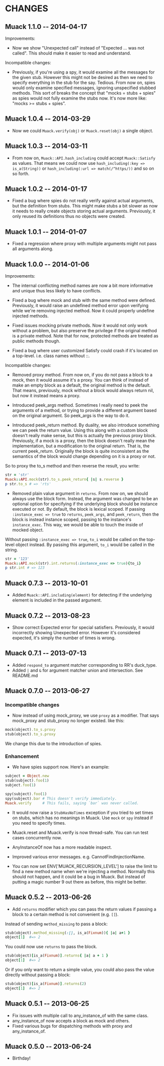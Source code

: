 # CHANGES

## Muack 1.1.0 -- 2014-04-17

Improvements:

* Now we show "Unexpected call" instead of "Expected ... was not called".
  This should make it easier to read and understand.

Incompatible changes:

* Previously, if you're using a spy, it would examine all the messages for
  the given stub. However this might not be desired as then we need to
  specify everything in the stub for the say. Tedious. From now on, spies
  would only examine specified messages, ignoring unspecified stubbed
  methods. This sort of breaks the concept that "mocks = stubs + spies"
  as spies would not fully examine the stubs now. It's now more like:
  "mocks >= stubs + spies".

## Muack 1.0.4 -- 2014-03-29

* Now we could `Muack.verify(obj)` or `Muack.reset(obj)` a single object.

## Muack 1.0.3 -- 2014-03-11

* From now on, `Muack::API.hash_including` could accept `Muack::Satisfy` as
  values. That means we could now use `hash_including(:key => is_a(String))`
  or `hash_including(:url => match(/^https/))` and so on so forth.

## Muack 1.0.2 -- 2014-01-17

* Fixed a bug where spies do not really verify against actual arguments,
  but the definition from stubs. This might make stubs a bit slower as
  now it needs to really create objects storing actual arguments.
  Previously, it only reused its definitions thus no objects were created.

## Muack 1.0.1 -- 2014-01-07

* Fixed a regression where proxy with multiple arguments might not pass
  all arguments along.

## Muack 1.0.0 -- 2014-01-06

Improvements:

* The internal conflicting method names are now a bit more informative
  and unique thus less likely to have conflicts.

* Fixed a bug where mock and stub with the same method were defined.
  Previously, it would raise an undefined method error upon verifying
  while we're removing injected method. Now it could properly undefine
  injected methods.

* Fixed issues mocking private methods. Now it would not only work without
  a problem, but also preserve the privilege if the original method is a
  private method. Note that for now, protected methods are treated as
  public methods though.

* Fixed a bug where user customized Satisfy could crash if it's located
  on a top-level. i.e. class names without ::.

Incompatible changes:

* Removed proxy method. From now on, if you do not pass a block to a
  mock, then it would assume it's a proxy. You can think of instead of
  make an empty block as a default, the original method is the default.
  That means, previously, mock without a block would always return nil,
  but now it instead means a proxy.

* Introduced peek_args method. Sometimes I really need to peek the
  arguments of a method, or trying to provide a different argument
  based on the original argument. So peek_args is the way to do it.

* Introduced peek_return method. By duality, we also introduce something
  we can peek the return value. Using this along with a custom block
  doesn't really make sense, but this is actually the previous proxy
  block. Previously, if a mock is a proxy, then the block doesn't really
  mean the implementation, but a modification to the original return.
  That is, the current peek_return. Originally the block is quite
  inconsistent as the semantics of the block would change depending on
  it is a proxy or not.

So to proxy the to_s method and then reverse the result, you write:

``` ruby
str = 'str'
Muack::API.mock(str).to_s.peek_return{ |s| s.reverse }
p str.to_s # => 'rts'
```

* Removed plain value argument in `returns`. From now on, we should
  always use the block form. Instead, the argument was changed to be
  an optional option for specifying if the underlying block should be
  instance executed or not. By default, the block is lexical scoped.
  If passing `:instance_exec => true` to `returns`, `peek_args`, and
  `peek_return`, then the block is instead instance scoped, passing
  to the instance's `instance_exec`. This way, we would be able to
  touch the inside of mocked object.

Without passing `:instance_exec => true`, `to_i` would be called on
the top-level object instead. By passing this argument, `to_i` would be
called in the string.

``` ruby
str = '123'
Muack::API.mock(str).int.returns(:instance_exec => true){to_i}
p str.int # => 123
```

## Muack 0.7.3 -- 2013-10-01

* Added `Muack::API.including(element)` for detecting if the underlying
  element is included in the passed argument.

## Muack 0.7.2 -- 2013-08-23

* Show correct Expected error for special satisfiers. Previously, it would
  incorrectly showing Unexpected error. However it's considered expected,
  it's simply the number of times is wrong.

## Muack 0.7.1 -- 2013-07-13

* Added `respond_to` argument matcher corresponding to RR's duck_type.
* Added `|` and `&` for argument matcher union and intersection. See README.md

## Muack 0.7.0 -- 2013-06-27

### Incompatible changes

* Now instead of using mock_proxy, we use `proxy` as a modifier. That says
  mock_proxy and stub_proxy no longer existed. like this:

``` ruby
mock(object).to_s.proxy
stub(object).to_s.proxy
```

We change this due to the introduction of spies.

### Enhancement

* We have spies support now. Here's an example:

``` ruby
subject = Object.new
stub(subject).foo(1)
subject.foo(1)

spy(subject).foo(1)
spy(subject).bar # This doesn't verify immediately.
Muack.verify     # This fails, saying `bar` was never called.
```

* It would now raise a `StubHasNoTimes` exception if you tried to set times
  on stubs, which has no meanings in Muack. Use `mock` or `spy` instead if
  you need to specify times.

* Muack.reset and Muack.verify is now thread-safe.
  You can run test cases concurrently now.

* AnyInstanceOf now has a more readable inspect.
* Improved various error messages. e.g. CannotFindInjectionName.
* You can now set ENV['MUACK_RECURSION_LEVEL'] to raise the limit
  to find a new method name when we're injecting a method. Normally
  this should not happen, and it could be a bug in Muack. But instead of
  putting a magic number 9 out there as before, this might be better.

## Muack 0.5.2 -- 2013-06-26

* Add `returns` modifier which you can pass the return values if passing
  a block to a certain method is not convenient (e.g. `[]`).

Instead of sending `method_missing` to pass a block:

``` ruby
stub(object).method_missing(:[], is_a(Fixnum)){ |a| a+1 }
object[1]  #=> 2
```

You could now use `returns` to pass the block.

``` ruby
stub(object)[is_a(Fixnum)].returns{ |a| a + 1 }
object[1]  #=> 2
```

Or if you only want to return a simple value, you could also pass the
value directly without passing a block:

``` ruby
stub(object)[is_a(Fixnum)].returns(2)
object[1]  #=> 2
```

## Muack 0.5.1 -- 2013-06-25

* Fix issues with multiple call to any_instance_of with the same class.
* any_instance_of now accepts a block as mock and others.
* Fixed various bugs for dispatching methods with proxy and any_instance_of.

## Muack 0.5.0 -- 2013-06-24

* Birthday!
